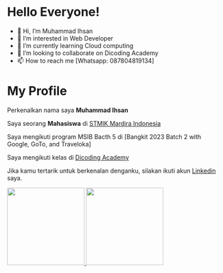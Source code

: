 # **Hello Everyone!** 

- 👋 Hi, I’m Muhammad Ihsan 
- 👀 I’m interested in Web Developer
- 🌱 I’m currently learning Cloud computing
- 💞️ I’m looking to collaborate on Dicoding Academy
- 📫 How to reach me [Whatsapp: 087804819134]

# **My Profile** 

Perkenalkan nama saya **Muhammad Ihsan**

Saya seorang **Mahasiswa** di [STMIK Mardira Indonesia](https://www.stmik-mi.com/)

Saya mengikuti program MSIB Bacth 5 di [Bangkit 2023 Batch 2 with Google, GoTo, and Traveloka]

Saya mengikuti kelas di [Dicoding Academy](https://www.dicoding.com/academies/)

Jika kamu tertarik untuk berkenalan denganku, silakan ikuti akun [Linkedin](https://www.linkedin.com/in/ihsan07/) saya.

<p align="left">
<a href="https://github.com/XannnID007">
  <img height="180em" src="https://github-readme-stats-eight-theta.vercel.app/api?username=XannnID007&show_icons=true&theme=algolia&include_all_commits=true&count_private=true"/>
  <img height="180em" src="https://github-readme-stats-eight-theta.vercel.app/api/top-langs/?username=XannnID007&layout=compact&langs_count=8&theme=algolia"/>
</a>
</p>
<!---
XannnID007/XannnID007 is a ✨ special ✨ repository because its `README.md` (this file) appears on your GitHub profile.
You can click the Preview link to take a look at your changes.
--->

